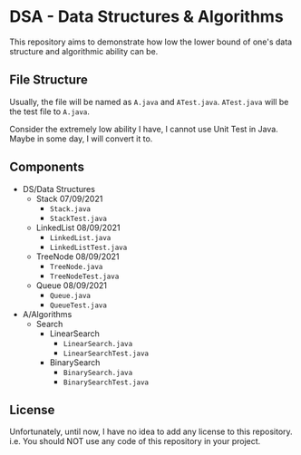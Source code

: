 # DSA - Data Structures & Algorithms

This repository aims to demonstrate how low the lower bound of one's data structure and algorithmic ability can be.

## File Structure

Usually, the file will be named as `A.java` and `ATest.java`. `ATest.java` will be the test file to `A.java`.

Consider the extremely low ability I have, I cannot use Unit Test in Java. Maybe in some day, I will convert it to.

## Components

- DS/Data Structures
    - Stack 07/09/2021
        - ```Stack.java```
        - ```StackTest.java```
    - LinkedList 08/09/2021
        - ```LinkedList.java```
        - ```LinkedListTest.java```
    - TreeNode 08/09/2021
        - ```TreeNode.java```
        - ```TreeNodeTest.java```
    - Queue 08/09/2021
        - ```Queue.java```
        - ```QueueTest.java```
- A/Algorithms
    - Search
        - LinearSearch
            - ```LinearSearch.java```
            - ```LinearSearchTest.java```
        - BinarySearch
            - ```BinarySearch.java```
            - ```BinarySearchTest.java```

## License

Unfortunately, until now, I have no idea to add any license to this repository. i.e. You should NOT use any code of this
repository in your project.